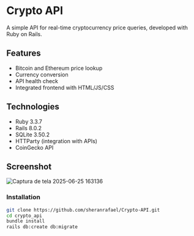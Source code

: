 # Crypto API 

A simple API for real-time cryptocurrency price queries, developed with Ruby on Rails.

## Features

- Bitcoin and Ethereum price lookup
- Currency conversion
- API health check
- Integrated frontend with HTML/JS/CSS

## Technologies

- Ruby 3.3.7
- Rails 8.0.2
- SQLite 3.50.2
- HTTParty (integration with APIs)
- CoinGecko API

## Screenshot
![Captura de tela 2025-06-25 163136](https://github.com/user-attachments/assets/81859a7f-bfef-465c-adf6-50b836cb13eb)



### Installation
```bash
git clone https://github.com/sheranrafael/Crypto-API.git
cd crypto_api
bundle install
rails db:create db:migrate

